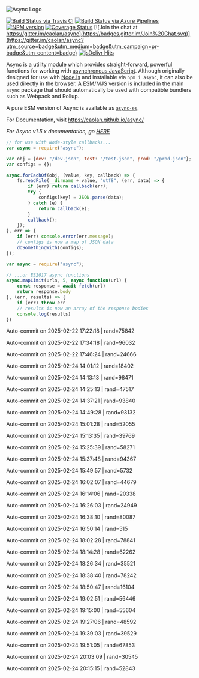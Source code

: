 ![Async Logo](https://raw.githubusercontent.com/caolan/async/master/logo/async-logo_readme.jpg)

[![Build Status via Travis CI](https://travis-ci.org/caolan/async.svg?branch=master)](https://travis-ci.org/caolan/async)
[![Build Status via Azure Pipelines](https://dev.azure.com/caolanmcmahon/async/_apis/build/status/caolan.async?branchName=master)](https://dev.azure.com/caolanmcmahon/async/_build/latest?definitionId=1&branchName=master)
[![NPM version](https://img.shields.io/npm/v/async.svg)](https://www.npmjs.com/package/async)
[![Coverage Status](https://coveralls.io/repos/caolan/async/badge.svg?branch=master)](https://coveralls.io/r/caolan/async?branch=master)
[![Join the chat at https://gitter.im/caolan/async](https://badges.gitter.im/Join%20Chat.svg)](https://gitter.im/caolan/async?utm_source=badge&utm_medium=badge&utm_campaign=pr-badge&utm_content=badge)
[![jsDelivr Hits](https://data.jsdelivr.com/v1/package/npm/async/badge?style=rounded)](https://www.jsdelivr.com/package/npm/async)

<!--
|Linux|Windows|MacOS|
|-|-|-|
|[![Linux Build Status](https://dev.azure.com/caolanmcmahon/async/_apis/build/status/caolan.async?branchName=master&jobName=Linux&configuration=Linux%20node_10_x)](https://dev.azure.com/caolanmcmahon/async/_build/latest?definitionId=1&branchName=master) | [![Windows Build Status](https://dev.azure.com/caolanmcmahon/async/_apis/build/status/caolan.async?branchName=master&jobName=Windows&configuration=Windows%20node_10_x)](https://dev.azure.com/caolanmcmahon/async/_build/latest?definitionId=1&branchName=master) | [![MacOS Build Status](https://dev.azure.com/caolanmcmahon/async/_apis/build/status/caolan.async?branchName=master&jobName=OSX&configuration=OSX%20node_10_x)](https://dev.azure.com/caolanmcmahon/async/_build/latest?definitionId=1&branchName=master)| -->

Async is a utility module which provides straight-forward, powerful functions for working with [asynchronous JavaScript](http://caolan.github.io/async/v3/global.html). Although originally designed for use with [Node.js](https://nodejs.org/) and installable via `npm i async`, it can also be used directly in the browser.  A ESM/MJS version is included in the main `async` package that should automatically be used with compatible bundlers such as Webpack and Rollup.

A pure ESM version of Async is available as [`async-es`](https://www.npmjs.com/package/async-es).

For Documentation, visit <https://caolan.github.io/async/>

*For Async v1.5.x documentation, go [HERE](https://github.com/caolan/async/blob/v1.5.2/README.md)*


```javascript
// for use with Node-style callbacks...
var async = require("async");

var obj = {dev: "/dev.json", test: "/test.json", prod: "/prod.json"};
var configs = {};

async.forEachOf(obj, (value, key, callback) => {
    fs.readFile(__dirname + value, "utf8", (err, data) => {
        if (err) return callback(err);
        try {
            configs[key] = JSON.parse(data);
        } catch (e) {
            return callback(e);
        }
        callback();
    });
}, err => {
    if (err) console.error(err.message);
    // configs is now a map of JSON data
    doSomethingWith(configs);
});
```

```javascript
var async = require("async");

// ...or ES2017 async functions
async.mapLimit(urls, 5, async function(url) {
    const response = await fetch(url)
    return response.body
}, (err, results) => {
    if (err) throw err
    // results is now an array of the response bodies
    console.log(results)
})
```

Auto-commit on 2025-02-22 17:22:18 | rand=75842

Auto-commit on 2025-02-22 17:34:18 | rand=96032

Auto-commit on 2025-02-22 17:46:24 | rand=24666

Auto-commit on 2025-02-24 14:01:12 | rand=18402

Auto-commit on 2025-02-24 14:13:13 | rand=98471

Auto-commit on 2025-02-24 14:25:13 | rand=47517

Auto-commit on 2025-02-24 14:37:21 | rand=93840

Auto-commit on 2025-02-24 14:49:28 | rand=93132

Auto-commit on 2025-02-24 15:01:28 | rand=52055

Auto-commit on 2025-02-24 15:13:35 | rand=39769

Auto-commit on 2025-02-24 15:25:39 | rand=58271

Auto-commit on 2025-02-24 15:37:48 | rand=94367

Auto-commit on 2025-02-24 15:49:57 | rand=5732

Auto-commit on 2025-02-24 16:02:07 | rand=44679

Auto-commit on 2025-02-24 16:14:06 | rand=20338

Auto-commit on 2025-02-24 16:26:03 | rand=24949

Auto-commit on 2025-02-24 16:38:10 | rand=80087

Auto-commit on 2025-02-24 16:50:14 | rand=515

Auto-commit on 2025-02-24 18:02:28 | rand=78841

Auto-commit on 2025-02-24 18:14:28 | rand=62262

Auto-commit on 2025-02-24 18:26:34 | rand=35521

Auto-commit on 2025-02-24 18:38:40 | rand=78242

Auto-commit on 2025-02-24 18:50:47 | rand=16104

Auto-commit on 2025-02-24 19:02:51 | rand=56446

Auto-commit on 2025-02-24 19:15:00 | rand=55604

Auto-commit on 2025-02-24 19:27:06 | rand=48592

Auto-commit on 2025-02-24 19:39:03 | rand=39529

Auto-commit on 2025-02-24 19:51:05 | rand=67853

Auto-commit on 2025-02-24 20:03:09 | rand=30545

Auto-commit on 2025-02-24 20:15:15 | rand=52843
